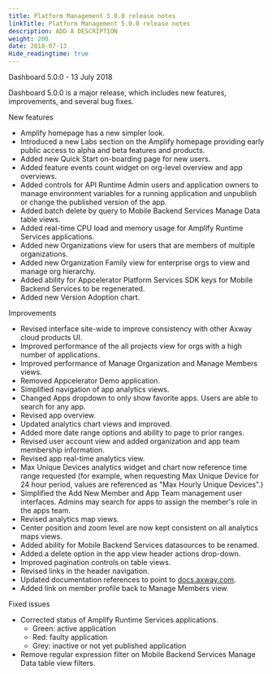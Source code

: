 ```yaml
---
title: Platform Management 5.0.0 release notes
linkTitle: Platform Management 5.0.0 release notes
description: ADD A DESCRIPTION
weight: 200
date: 2018-07-13
Hide_readingtime: true
---
```


Dashboard 5.0.0 - 13 July 2018

Dashboard 5.0.0 is a major release, which includes new features, improvements, and several bug fixes.

New features

* Amplify homepage has a new simpler look.
* Introduced a new Labs section on the Amplify homepage providing early public access to alpha and beta features and products.
* Added new Quick Start on-boarding page for new users.
* Added feature events count widget on org-level overview and app overviews.
* Added controls for API Runtime Admin users and application owners to manage environment variables for a running application and unpublish or change the published version of the app.
* Added batch delete by query to Mobile Backend Services Manage Data table views.
* Added real-time CPU load and memory usage for Amplify Runtime Services applications.
* Added new Organizations view for users that are members of multiple organizations.
* Added new Organization Family view for enterprise orgs to view and manage org hierarchy.
* Added ability for Appcelerator Platform Services SDK keys for Mobile Backend Services to be regenerated.
* Added new Version Adoption chart.

Improvements

* Revised interface site-wide to improve consistency with other Axway cloud products UI.
* Improved performance of the all projects view for orgs with a high number of applications.
* Improved performance of Manage Organization and Manage Members views.
* Removed Appcelerator Demo application.
* Simplified navigation of app analytics views.
* Changed Apps dropdown to only show favorite apps. Users are able to search for any app.
* Revised app overview.
* Updated analytics chart views and improved.
* Added more date range options and ability to page to prior ranges.
* Revised user account view and added organization and app team membership information.
* Revised app real-time analytics view.
* Max Unique Devices analytics widget and chart now reference time range requested (for example, when requesting Max Unique Device for 24 hour period, values are referenced as "Max Hourly Unique Devices".)
* Simplified the Add New Member and App Team management user interfaces. Admins may search for apps to assign the member's role in the apps team.
* Revised analytics map views.
* Center position and zoom level are now kept consistent on all analytics maps views.
* Added ability for Mobile Backend Services datasources to be renamed.
* Added a delete option in the app view header actions drop-down.
* Improved pagination controls on table views.
* Revised links in the header navigation.
* Updated documentation references to point to [docs.axway.com](http://docs.axway.com).
* Added link on member profile back to Manage Members view.

Fixed issues

* Corrected status of Amplify Runtime Services applications.
    * Green: active application
    * Red: faulty application
    * Grey: inactive or not yet published application
* Remove regular expression filter on Mobile Backend Services Manage Data table view filters.
